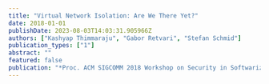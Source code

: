 ```yaml
---
title: "Virtual Network Isolation: Are We There Yet?"
date: 2018-01-01
publishDate: 2023-08-03T14:03:31.905966Z
authors: ["Kashyap Thimmaraju", "Gabor Retvari", "Stefan Schmid"]
publication_types: ["1"]
abstract: ""
featured: false
publication: "*Proc. ACM SIGCOMM 2018 Workshop on Security in Softwarized Networks: Prospects and Challenges (SecSon)*"
---
```


